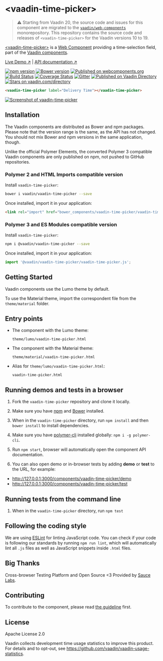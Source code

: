# &lt;vaadin-time-picker&gt;

> ⚠️ Starting from Vaadin 20, the source code and issues for this component are migrated to the [`vaadin/web-components`](https://github.com/vaadin/web-components/tree/master/packages/vaadin-time-picker) monorepository.
> This repository contains the source code and releases of `<vaadin-time-picker>` for the Vaadin versions 10 to 19.

[&lt;vaadin-time-picker&gt;](https://vaadin.com/components/vaadin-time-picker) is a [Web Component](http://webcomponents.org) providing a time-selection field, part of the [Vaadin components](https://vaadin.com/components).

[Live Demo ↗](https://cdn.vaadin.com/vaadin-time-picker/1.0.0/demo/)
|
[API documentation ↗](https://cdn.vaadin.com/vaadin-time-picker/1.0.0)

[![npm version](https://badgen.net/npm/v/@vaadin/vaadin-time-picker)](https://www.npmjs.com/package/@vaadin/vaadin-time-picker)
[![Bower version](https://badgen.net/github/release/vaadin/vaadin-time-picker)](https://github.com/vaadin/vaadin-time-picker/releases)
[![Published on webcomponents.org](https://img.shields.io/badge/webcomponents.org-published-blue.svg)](https://www.webcomponents.org/element/vaadin/vaadin-time-picker)
[![Build Status](https://travis-ci.org/vaadin/vaadin-time-picker.svg?branch=master)](https://travis-ci.org/vaadin/vaadin-time-picker)
[![Coverage Status](https://coveralls.io/repos/github/vaadin/vaadin-time-picker/badge.svg?branch=master)](https://coveralls.io/github/vaadin/vaadin-time-picker?branch=master)
[![Gitter](https://badges.gitter.im/Join%20Chat.svg)](https://gitter.im/vaadin/web-components?utm_source=badge&utm_medium=badge&utm_campaign=pr-badge)
[![Published on Vaadin Directory](https://img.shields.io/badge/Vaadin%20Directory-published-00b4f0.svg)](https://vaadin.com/directory/component/vaadinvaadin-time-picker)
[![Stars on vaadin.com/directory](https://img.shields.io/vaadin-directory/star/vaadin-time-picker-directory-urlidentifier.svg)](https://vaadin.com/directory/component/vaadinvaadin-time-picker)
<!--
```
<custom-element-demo>
  <template>
    <script src="../webcomponentsjs/webcomponents-lite.js"></script>
    <link rel="import" href="vaadin-time-picker.html">
    <next-code-block></next-code-block>
  </template>
</custom-element-demo>
```
-->
```html
<vaadin-time-picker label="Delivery Time"></vaadin-time-picker>
```

[<img src="https://raw.githubusercontent.com/vaadin/vaadin-time-picker/master/screenshot.gif" alt="Screenshot of vaadin-time-picker">](https://vaadin.com/components/vaadin-time-picker)

## Installation

The Vaadin components are distributed as Bower and npm packages.
Please note that the version range is the same, as the API has not changed.
You should not mix Bower and npm versions in the same application, though.

Unlike the official Polymer Elements, the converted Polymer 3 compatible Vaadin components
are only published on npm, not pushed to GitHub repositories.

### Polymer 2 and HTML Imports compatible version

Install `vaadin-time-picker`:

```sh
bower i vaadin/vaadin-time-picker --save
```

Once installed, import it in your application:

```html
<link rel="import" href="bower_components/vaadin-time-picker/vaadin-time-picker.html">
```
### Polymer 3 and ES Modules compatible version


Install `vaadin-time-picker`:

```sh
npm i @vaadin/vaadin-time-picker --save
```

Once installed, import it in your application:

```js
import '@vaadin/vaadin-time-picker/vaadin-time-picker.js';
```

## Getting Started

Vaadin components use the Lumo theme by default.

To use the Material theme, import the correspondent file from the `theme/material` folder.

## Entry points

- The component with the Lumo theme:

  `theme/lumo/vaadin-time-picker.html`

- The component with the Material theme:

  `theme/material/vaadin-time-picker.html`

- Alias for `theme/lumo/vaadin-time-picker.html`:

  `vaadin-time-picker.html`

## Running demos and tests in a browser

1. Fork the `vaadin-time-picker` repository and clone it locally.

1. Make sure you have [npm](https://www.npmjs.com/) and [Bower](https://bower.io) installed.

1. When in the `vaadin-time-picker` directory, run `npm install` and then `bower install` to install dependencies.

1. Make sure you have [polymer-cli](https://www.npmjs.com/package/polymer-cli) installed globally: `npm i -g polymer-cli`.

1. Run `npm start`, browser will automatically open the component API documentation.

1. You can also open demo or in-browser tests by adding **demo** or **test** to the URL, for example:

  - http://127.0.0.1:3000/components/vaadin-time-picker/demo
  - http://127.0.0.1:3000/components/vaadin-time-picker/test


## Running tests from the command line

1. When in the `vaadin-time-picker` directory, run `npm test`


## Following the coding style

We are using [ESLint](http://eslint.org/) for linting JavaScript code. You can check if your code is following our standards by running `npm run lint`, which will automatically lint all `.js` files as well as JavaScript snippets inside `.html` files.

## Big Thanks

Cross-browser Testing Platform and Open Source <3 Provided by [Sauce Labs](https://saucelabs.com).

## Contributing

  To contribute to the component, please read [the guideline](https://github.com/vaadin/vaadin-core/blob/master/CONTRIBUTING.md) first.


## License

Apache License 2.0

Vaadin collects development time usage statistics to improve this product. For details and to opt-out, see https://github.com/vaadin/vaadin-usage-statistics.
